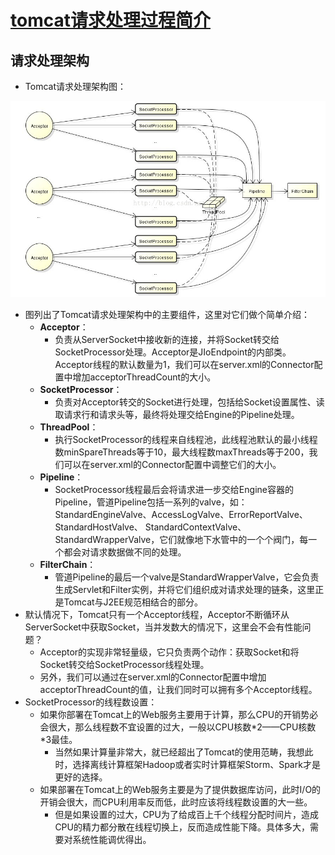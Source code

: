 # [tomcat请求处理过程简介](https://blog.csdn.net/beliefer/article/details/51828607)

## 请求处理架构

- Tomcat请求处理架构图：

![](img/5.jpg)

- 图列出了Tomcat请求处理架构中的主要组件，这里对它们做个简单介绍：
  - **Acceptor**：
    - 负责从ServerSocket中接收新的连接，并将Socket转交给SocketProcessor处理。Acceptor是JIoEndpoint的内部类。Acceptor线程的默认数量为1，我们可以在server.xml的Connector配置中增加acceptorThreadCount的大小。
  - **SocketProcessor**：
    - 负责对Acceptor转交的Socket进行处理，包括给Socket设置属性、读取请求行和请求头等，最终将处理交给Engine的Pipeline处理。
  - **ThreadPool**：
    - 执行SocketProcessor的线程来自线程池，此线程池默认的最小线程数minSpareThreads等于10，最大线程数maxThreads等于200，我们可以在server.xml的Connector配置中调整它们的大小。
  - **Pipeline**：
    - SocketProcessor线程最后会将请求进一步交给Engine容器的Pipeline，管道Pipeline包括一系列的valve，如：StandardEngineValve、AccessLogValve、ErrorReportValve、StandardHostValve、 StandardContextValve、 StandardWrapperValve，它们就像地下水管中的一个个阀门，每一个都会对请求数据做不同的处理。
  - **FilterChain**：
    - 管道Pipeline的最后一个valve是StandardWrapperValve，它会负责生成Servlet和Filter实例，并将它们组织成对请求处理的链条，这里正是Tomcat与J2EE规范相结合的部分。
- 默认情况下，Tomcat只有一个Acceptor线程，Acceptor不断循环从ServerSocket中获取Socket，当并发数大的情况下，这里会不会有性能问题？
  - Acceptor的实现非常轻量级，它只负责两个动作：获取Socket和将Socket转交给SocketProcessor线程处理。
  - 另外，我们可以通过在server.xml的Connector配置中增加acceptorThreadCount的值，让我们同时可以拥有多个Acceptor线程。
- SocketProcessor的线程数设置：
  - 如果你部署在Tomcat上的Web服务主要用于计算，那么CPU的开销势必会很大，那么线程数不宜设置的过大，一般以CPU核数\*2——CPU核数\*3最佳。
    - 当然如果计算量非常大，就已经超出了Tomcat的使用范畴，我想此时，选择离线计算框架Hadoop或者实时计算框架Storm、Spark才是更好的选择。
  - 如果部署在Tomcat上的Web服务主要是为了提供数据库访问，此时I/O的开销会很大，而CPU利用率反而低，此时应该将线程数设置的大一些。
    - 但是如果设置的过大，CPU为了给成百上千个线程分配时间片，造成CPU的精力都分散在线程切换上，反而造成性能下降。具体多大，需要对系统性能调优得出。